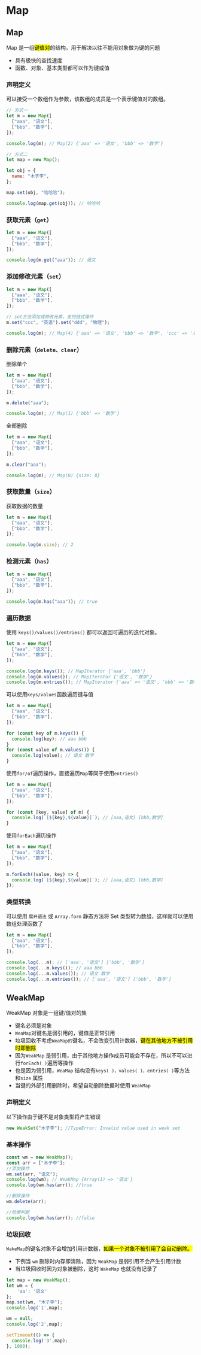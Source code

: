 # Map

## Map

Map 是一组<mark>键值对</mark>的结构，用于解决以往不能用对象做为键的问题

- 具有极快的查找速度
- 函数、对象、基本类型都可以作为键或值

### 声明定义

可以接受一个数组作为参数，该数组的成员是一个表示键值对的数组。

```js
// 方式一
let m = new Map([
  ["aaa", "语文"],
  ["bbb", "数学"],
]);

console.log(m); // Map(2) {'aaa' => '语文', 'bbb' => '数学'}

// 方式二
let map = new Map();

let obj = {
  name: "木子李",
};

map.set(obj, "哈哈哈");

console.log(map.get(obj)); // 哈哈哈
```

### 获取元素（`get`）

```js
let m = new Map([
  ["aaa", "语文"],
  ["bbb", "数学"],
]);

console.log(m.get("aaa")); // 语文
```

### 添加修改元素（`set`）

```js
let m = new Map([
  ["aaa", "语文"],
  ["bbb", "数学"],
]);

// set方法添加或修改元素，支持链式操作
m.set("ccc", "英语").set("ddd", "物理");

console.log(m); // Map(4) {'aaa' => '语文', 'bbb' => '数学', 'ccc' => '英语', 'ddd' => '物理'}
```

### 删除元素（`delete、clear`）

删除单个

```js
let m = new Map([
  ["aaa", "语文"],
  ["bbb", "数学"],
]);

m.delete("aaa");

console.log(m); // Map(1) {'bbb' => '数学'}
```

全部删除

```js
let m = new Map([
  ["aaa", "语文"],
  ["bbb", "数学"],
]);

m.clear("aaa");

console.log(m); // Map(0) {size: 0}
```

### 获取数量（`size`）

获取数据的数量

```js
let m = new Map([
  ["aaa", "语文"],
  ["bbb", "数学"],
]);

console.log(m.size); // 2
```

### 检测元素（`has`）

```js
let m = new Map([
  ["aaa", "语文"],
  ["bbb", "数学"],
]);

console.log(m.has("aaa")); // true
```

### 遍历数据

使用 `keys()/values()/entries()` 都可以返回可遍历的迭代对象。

```js
let m = new Map([
  ["aaa", "语文"],
  ["bbb", "数学"],
]);

console.log(m.keys()); // MapIterator {'aaa', 'bbb'}
console.log(m.values()); // MapIterator {'语文', '数学'}
console.log(m.entries()); // MapIterator {'aaa' => '语文', 'bbb' => '数学'}
```

可以使用`keys/values`函数遍历键与值

```js
let m = new Map([
  ["aaa", "语文"],
  ["bbb", "数学"],
]);

for (const key of m.keys()) {
  console.log(key); // aaa bbb
}
for (const value of m.values()) {
  console.log(value); // 语文 数学
}
```

使用`for/of`遍历操作，直接遍历`Map`等同于使用`entries()`

```js
let m = new Map([
  ["aaa", "语文"],
  ["bbb", "数学"],
]);

for (const [key, value] of m) {
  console.log(`[${key},${value}]`); // [aaa,语文] [bbb,数学]
}
```

使用`forEach`遍历操作

```js
let m = new Map([
  ["aaa", "语文"],
  ["bbb", "数学"],
]);

m.forEach((value, key) => {
  console.log(`[${key},${value}]`); // [aaa,语文] [bbb,数学]
});
```

### 类型转换

可以使用 `展开语法` 或 `Array.form` 静态方法将 Set 类型转为数组，这样就可以使用数组处理函数了

```js
let m = new Map([
  ["aaa", "语文"],
  ["bbb", "数学"],
]);

console.log(...m); // ['aaa', '语文'] ['bbb', '数学']
console.log(...m.keys()); // aaa bbb
console.log(...m.values()); // 语文 数学
console.log(...m.entries()); // ['aaa', '语文'] ['bbb', '数学']
```

## WeakMap

WeakMap 对象是一组键/值对的集

- 键名必须是对象
- `WeaMap`对键名是弱引用的，键值是正常引用
- 垃圾回收不考虑`WeaMap的`键名，不会改变引用计数器，<mark>键在其他地方不被引用时即删除</mark>
- 因为`WeakMap` 是弱引用，由于其他地方操作成员可能会不存在，所以不可以进行`forEach( )`遍历等操作
- 也是因为弱引用，`WeaMap` 结构没有`keys( )，values( )，entries( )`等方法和`size` 属性
- 当键的外部引用删除时，希望自动删除数据时使用 `WeakMap`

### 声明定义

以下操作由于键不是对象类型将产生错误

```js
new WeakSet("木子李"); //TypeError: Invalid value used in weak set
```

### 基本操作

```js
const wm = new WeakMap();
const arr = ["木子李"];
//添加操作
wm.set(arr, "语文");
console.log(wm); // WeakMap {Array(1) => '语文'}
console.log(wm.has(arr)); //true

//删除操作
wm.delete(arr);

//检索判断
console.log(wm.has(arr)); //false
```

### 垃圾回收

`WakeMap`的键名对象不会增加引用计数器，<mark>如果一个对象不被引用了会自动删除。</mark>

- 下例当 `wm` 删除时内存即清除，因为 `WeakMap` 是弱引用不会产生引用计数
- 当垃圾回收时因为对象被删除，这时 `WakeMap` 也就没有记录了

```js
let map = new WeakMap();
let wm = {
    'aa': '语文'
};
map.set(wm, "木子李");
console.log('1',map);

wm = null;
console.log('2',map);

setTimeout(() => {
  console.log('3',map);
}, 1000);
```
